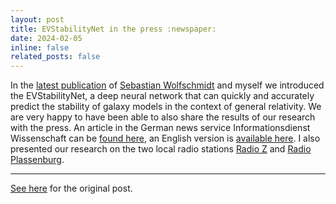 ```yaml
---
layout: post
title: EVStabilityNet in the press :newspaper:
date: 2024-02-05
inline: false
related_posts: false
---
```


In the <a href="https://doi.org/10.1088/1361-6382/ad228a">latest publication</a> of <a href="https://www.linkedin.com/in/sebastian-wolfschmidt/">Sebastian Wolfschmidt</a> and myself we introduced the EVStabilityNet, a deep neural network that can quickly and accurately predict the stability of galaxy models in the context of general relativity. We are very happy to have been able to also share the results of our research with the press. An article in the German news service Informationsdienst Wissenschaft can be <a href="https://nachrichten.idw-online.de/2024/02/05/wissenschaftler-der-uni-bayreuth-nutzen-kuenstliche-intelligenz-in-der-astrophysik">found here</a>, an English version is <a href="https://www.uni-bayreuth.de/en/press-releases/ai-in-astrophysics">available here</a>. I also presented our research on the two local radio stations <a href="https://de.wikipedia.org/wiki/Radio_Z">Radio Z</a> and <a href="https://de.wikipedia.org/wiki/Radio_Plassenburg">Radio Plassenburg</a>.

---

<a href="https://www.linkedin.com/posts/straub-christopher_wissenschaftler-der-uni-bayreuth-nutzen-k%C3%BCnstliche-activity-7160274445239021569-n-EQ?utm_source=share&utm_medium=member_desktop">See here</a> for the original post.




